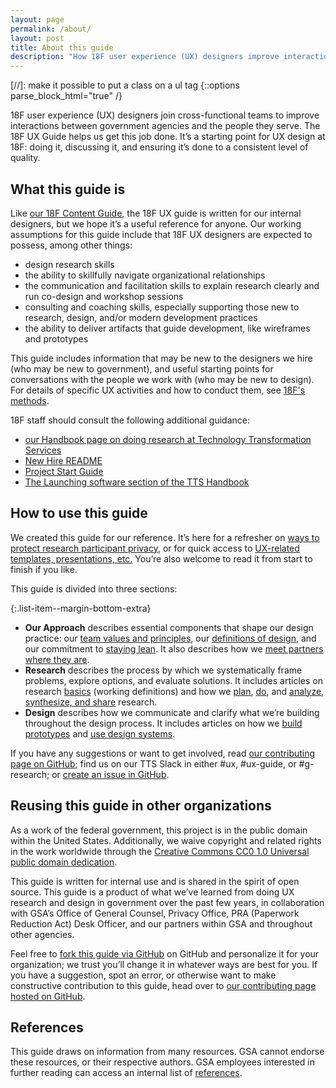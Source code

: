 ```yaml
---
layout: page
permalink: /about/
layout: post
title: About this guide
description: "How 18F user experience (UX) designers improve interactions between our government and the public"
---
```

[//]: make it possible to put a class on a ul tag
{::options parse_block_html="true" /}

18F user experience (UX) designers join cross-functional teams to improve interactions between government agencies and the people they serve. The 18F UX Guide helps us get this job done. It’s a starting point for UX design at 18F: doing it, discussing it, and ensuring it’s done to a consistent level of quality.


## What this guide is

Like [our 18F Content Guide](https://content-guide.18f.gov/how-to-use-this-guide/), the 18F UX guide is written for our internal designers, but we hope it’s a useful reference for anyone. Our working assumptions for this guide include that 18F UX designers are expected to possess, among other things:

* design research skills
* the ability to skillfully navigate organizational relationships
* the communication and facilitation skills to explain research clearly and run co-design and workshop sessions
* consulting and coaching skills, especially supporting those new to research, design, and/or modern development practices
* the ability to deliver artifacts that guide development, like wireframes and prototypes

This guide includes information that may be new to the designers we hire (who may be new to government), and useful starting points for conversations with the people we work with (who may be new to design). For details of specific UX activities and how to conduct them, see [18F's methods](https://methods.18f.gov/).

18F staff should consult the following additional guidance:

* [our Handbook page on doing research at Technology Transformation Services](https://handbook.tts.gsa.gov/research-guidelines/)
* [New Hire README](https://docs.google.com/document/d/19naJ8wgVo_hnv_nUy2WWyzH6DJwXXgenD0QpsZmOSe0/edit#)
* [Project Start Guide](https://docs.google.com/document/d/1jFGksReKrt2PY_QVe7fj1aOCcyjHlGPf5hkKgv7nuMA/edit?pli=1#)
* [The Launching software section of the TTS Handbook](https://handbook.tts.gsa.gov/#launching-software)


## How to use this guide

We created this guide for our reference. It’s here for a refresher on [ways to protect research participant privacy]({{site.baseurl}}/research/privacy/), or for quick access to [UX-related templates, presentations, etc.]({{site.baseurl}}/resources/) You’re also welcome to read it from start to finish if you like.

This guide is divided into three sections:

{:.list-item--margin-bottom-extra}
- **Our Approach** describes essential components that shape our design practice: our [team values and principles]({{site.baseurl}}/our-approach/values-and-principles), our [definitions of design]({{site.baseurl}}/our-approach/defining-design), and our commitment to [staying lean]({{site.baseurl}}/our-approach/stay-lean/). It also describes how we [meet partners where they are]({{site.baseurl}}/our-approach/meet-partners-where-they-are/).
- **Research** describes the process by which we systematically frame problems, explore options, and evaluate solutions. It includes articles on research [basics]({{site.baseurl}}/research/clarify-the-basics/) (working definitions) and how we [plan]({{site.baseurl}}/research/plan/), [do]({{site.baseurl}}/research/do), and [analyze, synthesize, and share]({{site.baseurl}}/research/make-research-actionable) research.
- **Design** describes how we communicate and clarify what we’re building throughout the design process. It includes articles on how we [build prototypes]({{site.baseurl}}/design/build-a-prototype) and [use design systems]({{site.baseurl}}/design/use-a-design-system).




If you have any suggestions or want to get involved, read [our contributing page on GitHub](https://github.com/18F/ux-guide/blob/main/CONTRIBUTING.md#non-18F-contributors); find us on our TTS Slack in either #ux, #ux-guide, or #g-research; or [create an issue in GitHub](https://github.com/18F/ux-guide/issues).


## Reusing this guide in other organizations

As a work of the federal government, this project is in the public domain within the United States. Additionally, we waive copyright and related rights in the work worldwide through the [Creative Commons CC0 1.0 Universal public domain dedication](https://creativecommons.org/publicdomain/zero/1.0/legalcode).

This guide is written for internal use and is shared in the spirit of open source.  This guide is a product of what we’ve learned from doing UX research and design in government over the past few years, in collaboration with GSA’s Office of General Counsel, Privacy Office, PRA (Paperwork Reduction Act) Desk Officer, and our partners within GSA and throughout other agencies.

Feel free to [fork this guide  via GitHub](https://help.github.com/articles/fork-a-repo/) on GitHub and personalize it for your organization; we trust you’ll change it in whatever ways are best for you. If you have a suggestion, spot an error, or otherwise want to make constructive contribution to this guide, head over to [our contributing page hosted on GitHub](https://github.com/18F/ux-guide/blob/main/CONTRIBUTING.md#non-18F-contributors).

## References

This guide draws on information from many resources. GSA cannot endorse these resources, or their respective authors. GSA employees interested in further reading can access an internal list of [references](https://docs.google.com/document/d/1ZH6TrVBOQvmlUFRKZlFFk182fiOhyaqyZqiTrVcEW4w/edit?folder=18EUSppsHd4O2eKwMiYXtxNd29O2TH31S#heading=h.v2me8g6plb8y).
